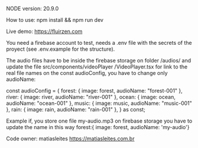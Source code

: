 NODE version: 20.9.0

How to use: npm install && npm run dev

Live demo: https://fluirzen.com

You need a firebase account to test, needs a .env file with the secrets of the proyect (see .env.example for the structure).

The audio files have to be inside the firebase storage on folder /audios/ and update the file src/components/videoPlayer /VideoPlayer.tsx for link to the real file names on the const audioConfig, you have to change only audioName:

const audioConfig = { forest: { image: forest, audioName: "forest-001" }, river: { image: river, audioName: "river-001" }, ocean: { image: ocean, audioName: "ocean-001" }, music: { image: music, audioName: "music-001" }, rain: { image: rain, audioName: "rain-001" }, } as const;

Example if, you store one file my-audio.mp3 on firebase storage you have to update the name in this way forest:{ image: forest, audioName: 'my-audio'}

Code owner: matiasleites https://matiasleites.com.br